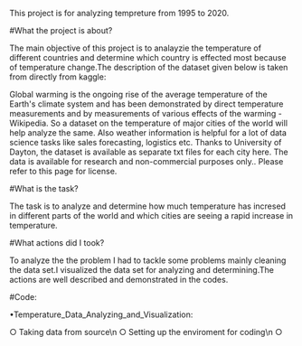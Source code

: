 This project is for analyzing tempreture from 1995 to 2020.

#What the project is about?

The main objective of this project is to analayzie the temperature of different countries and determine which country is effected most because of temperature change.The description of the dataset given below is taken from directly from kaggle:

Global warming is the ongoing rise of the average temperature of the Earth's climate system and has been demonstrated by direct temperature measurements and by measurements of various effects of the warming - Wikipedia.
So a dataset on the temperature of major cities of the world will help analyze the same. Also weather information is helpful for a lot of data science tasks like sales forecasting, logistics etc.
Thanks to University of Dayton, the dataset is available as separate txt files for each city here. The data is available for research and non-commercial purposes only.. Please refer to this page for license.

#What is the task?

The task is to analyze and determine how much temperature has incresed in different parts of the world and which cities are seeing a rapid increase in temperature.

#What actions did I took?

To analyze the the problem I had to tackle some problems mainly cleaning the data set.I visualized the data set for analyzing and determining.The actions are well described and demonstrated in the codes.

#Code:

 •Temperature_Data_Analyzing_and_Visualization: 
 
  ○ Taking data from source\n
  ○ Setting up the enviroment for coding\n
  ○ 
